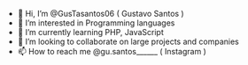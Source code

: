 - 👋 Hi, I’m @GusTasantos06 ( Gustavo Santos ) 
- 👀 I’m interested in Programming languages
- 🌱 I’m currently learning PHP, JavaScript
- 💞️ I’m looking to collaborate on large projects and companies
- 📫 How to reach me @gu.santos______ ( Instagram ) 


<!---
GusTasantos06/GusTasantos06 is a ✨ special ✨ repository because its `README.md` (this file) appears on your GitHub profile.
You can click the Preview link to take a look at your changes.
--->
